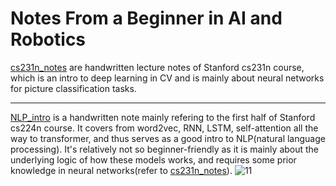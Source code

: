 #  Notes From a Beginner in AI and Robotics

[cs231n_notes](./cs231n_notes) are handwritten lecture notes of Stanford cs231n course, which is an intro to deep learning in CV and is mainly about neural networks for picture classification tasks.

---

[NLP_intro](./NLP_intro.pdf) is a handwritten note mainly refering to the first half of Stanford cs224n course. It covers from word2vec, RNN, LSTM, self-attention all the way to transformer, and thus serves as a good intro to NLP(natural language processing). It's relatively not so beginner-friendly as it is mainly about the underlying logic of how these models works, and requires some prior knowledge in neural networks(refer to [cs231n_notes](./cs231n_notes)).
![11](./pic/NLP-1)
